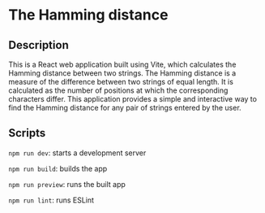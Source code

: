 # The Hamming distance

## Description

This is a React web application built using Vite, which calculates the Hamming distance between two strings. The Hamming distance is a measure of the difference between two strings of equal length. It is calculated as the number of positions at which the corresponding characters differ. This application provides a simple and interactive way to find the Hamming distance for any pair of strings entered by the user.

## Scripts

`npm run dev`: starts a development server

`npm run build`: builds the app

`npm run preview`: runs the built app

`npm run lint`: runs ESLint
